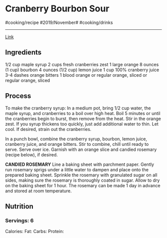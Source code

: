 # Cranberry Bourbon Sour
#cooking/recipe #2019/November# #cooking/drinks
- - - -
[Link](https://www.halfbakedharvest.com/cranberry-bourbon-sour/)

## Ingredients
1/2 cup maple syrup
2 cups fresh cranberries
zest 1 large orange
8 ounces (1 cup) bourbon
4 ounces (1/2 cup) lemon juice
1 cup 100% cranberry juice
3-4 dashes orange bitters
1 blood orange or regular orange, sliced or regular orange, sliced

## Process
To make the cranberry syrup: In a medium pot, bring 1/2 cup water, the maple syrup, and cranberries to a boil over high heat. Boil 5 minutes or until the cranberries begin to burst, then remove from the heat. Stir in the orange zest. If you syrup thickens too quickly, just add additional water to thin. Let cool. If desired, strain out the cranberries.

In a punch bowl, combine the cranberry syrup, bourbon, lemon juice, cranberry juice, and orange bitters. Stir to combine, chill until ready to serve. Serve over ice. Garnish with an orange slice and candied rosemary (recipe below), if desired. 

**CANDIED ROSEMARY**
Line a baking sheet with parchment paper. Gently run rosemary sprigs under a little water to dampen and place onto the prepared baking sheet. Sprinkle the rosemary with granulated sugar on all sides, making sure the rosemary is thoroughly coated in sugar. Allow to dry on the baking sheet for 1 hour. The rosemary can be made 1 day in advance and stored at room temperature.


## Nutrition
### Servings: 6
Calories: 
Fat: 
Carbs: 
Protein: 